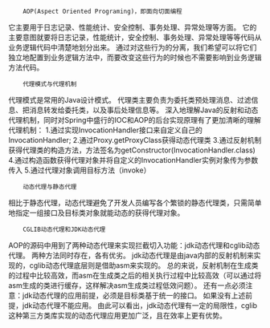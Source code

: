 		AOP(Aspect Oriented Programing)，即面向切面编程
它主要用于日志记录、性能统计、安全控制、事务处理、异常处理等方面。
它的主要意图就要将日志记录，性能统计，安全控制、事务处理、异常处理等等代码从业务逻辑代码中清楚地划分出来。
通过对这些行为的分离，我们希望可以将它们独立地配置到业务逻辑方法中，而要改变这些行为的时候也不需要影响到业务逻辑方法代码。


		代理模式与代理机制
代理模式是常用的Java设计模式。
代理类主要负责为委托类预处理消息、过滤信息、把消息转发给委托类，以及事后处理信息等。
深入地理解Java的反射和动态代理机制，同时对Spring中盛行的IOC和AOP的后台实现原理有了更加清晰的理解
代理机制：
1.通过实现InvocationHandler接口来自定义自己的InvocationHandler;
2.通过Proxy.getProxyClass获得动态代理类
3.通过反射机制获得代理类的构造方法，方法签名为getConstructor(InvocationHandler.class)
4.通过构造函数获得代理对象并将自定义的InvocationHandler实例对象传为参数传入
5.通过代理对象调用目标方法（invoke）

		动态代理与静态代理
相比于静态代理，动态代理避免了开发人员编写各个繁锁的静态代理类，只需简单地指定一组接口及目标类对象就能动态的获得代理对象。


		CGLIB动态代理和JDK动态代理
AOP的源码中用到了两种动态代理来实现拦截切入功能：jdk动态代理和cglib动态代理。
两种方法同时存在，各有优劣。
jdk动态代理是由java内部的反射机制来实现的，cglib动态代理底层则是借助asm来实现的。
总的来说，反射机制在生成类的过程中比较高效，而asm在生成类之后的相关执行过程中比较高效（可以通过将asm生成的类进行缓存，这样解决asm生成类过程低效问题）。
还有一点必须注意：jdk动态代理的应用前提，必须是目标类基于统一的接口。
如果没有上述前提，jdk动态代理不能应用。
由此可以看出，jdk动态代理有一定的局限性，cglib这种第三方类库实现的动态代理应用更加广泛，且在效率上更有优势。

